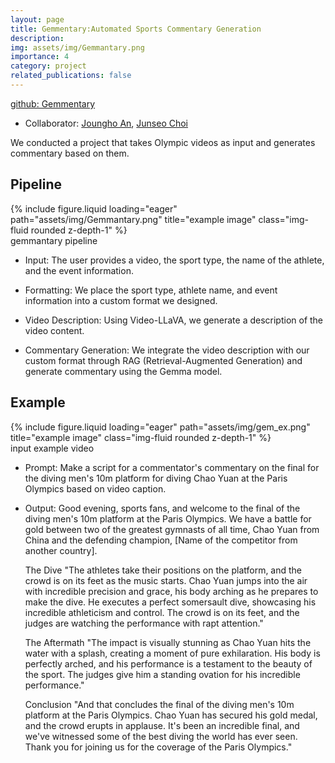 ```yaml
---
layout: page
title: Gemmentary:Automated Sports Commentary Generation
description:
img: assets/img/Gemmantary.png
importance: 4
category: project
related_publications: false
---
```


[github: Gemmentary](https://github.com/fesua/Gemmantary)

- Collaborator: [Joungho An](https://www.linkedin.com/in/joungho-an-07a865206/), [Junseo Choi](https://www.linkedin.com/in/wnstj0126/)

We conducted a project that takes Olympic videos as input and generates commentary based on them.

## Pipeline

<div class="row">
    <div class="col-sm mt-3 mt-md-0">
        {% include figure.liquid loading="eager" path="assets/img/Gemmantary.png" title="example image" class="img-fluid rounded z-depth-1" %}
    </div>
</div>
<div class="caption">
    gemmantary pipeline
</div>

- Input: The user provides a video, the sport type, the name of the athlete, and the event information.

- Formatting: We place the sport type, athlete name, and event information into a custom format we designed.

- Video Description: Using Video-LLaVA, we generate a description of the video content.

- Commentary Generation: We integrate the video description with our custom format through RAG (Retrieval-Augmented Generation) and generate commentary using the Gemma model.

## Example

<div class="row">
    <div class="col-sm mt-3 mt-md-0">
        {% include figure.liquid loading="eager" path="assets/img/gem_ex.png" title="example image" class="img-fluid rounded z-depth-1" %}
    </div>
</div>
<div class="caption">
    input example video
</div>

- Prompt:  Make a script for a commentator's commentary on the final for the diving men's 10m platform for diving Chao Yuan at the Paris Olympics based on video caption.

- Output:
    Good evening, sports fans, and welcome to the final of the diving men's 10m platform at the Paris Olympics. We have a battle for gold between two of the greatest gymnasts of all time, Chao Yuan from China and the defending champion, [Name of the competitor from another country].

    The Dive "The athletes take their positions on the platform, and the crowd is on its feet as the music starts. Chao Yuan jumps into the air with incredible precision and grace, his body arching as he prepares to make the dive. He executes a perfect somersault dive, showcasing his incredible athleticism and control. The crowd is on its feet, and the judges are watching the performance with rapt attention."

    The Aftermath "The impact is visually stunning as Chao Yuan hits the water with a splash, creating a moment of pure exhilaration. His body is perfectly arched, and his performance is a testament to the beauty of the sport. The judges give him a standing ovation for his incredible performance."

    Conclusion "And that concludes the final of the diving men's 10m platform at the Paris Olympics. Chao Yuan has secured his gold medal, and the crowd erupts in applause. It's been an incredible final, and we've witnessed some of the best diving the world has ever seen. Thank you for joining us for the coverage of the Paris Olympics."
